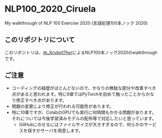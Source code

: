 # NLP100_2020_Ciruela
My walkthrough of NLP 100 Exercise 2020 (言語処理100本ノック 2020)

## このリポジトリについて
このリポジトリは、[@__Xcyba17her_](https://twitter.com/__Xcyba17her_)によるNLP100本ノック2020のwalkthroughです。

## ご注意
- コーディングの経歴がほとんどないので、かなりの無駄な部分や改善すべき点があると思われます。特に9章ではPyTorchを初めて触ったことからかなり修正すべき点があります。
- 問題の変更により修正が行われる可能性があります。
- 特に10章ですが、ColabのGPUでも実行に何時間もかかる問題があります。それについては今後学習済みモデルの配布等で対応したいと思っています。
  - GitHubにのせるにはファイルサイズが大きすぎるので、何らかのサービスを探すかサーバを用意します。
